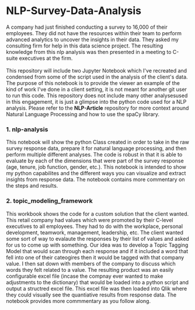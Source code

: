 # NLP-Survey-Data-Analysis
A company had just finished conducting a survey to 16,000 of their employees. They did not have the resources within their team to perform advanced analytics to uncover the insights in their data. They asked my consulting firm for help in this data science project. The resulting knowledge from this nlp analysis was then presented in a meeting to C-suite executives at the firm. <br> <br>
This repository will include two Jupyter Notebook which I've recreated and condensed from some of the script used in the analysis of the client's data. The purpose of this notebook is to provide the viewer an example of the kind of work I've done in a client setting, it is not meant for another git user to run this code. This repository does not include many other analysesused in this engagement, it is just a glimpse into the python code used for a NLP analysis. Please refer to the **NLP-Article** repository for more context around Natural Language Processing and how to use the spaCy library. <br>
### 1. nlp-analysis
This notebook will show the python Class created in order to take in the raw survey response data, prepare it for natural language processing, and then perform multiple different analyses. The code is robust in that it is able to evaluate by each of the dimensions that were part of the survey response (age, tenure, job function, gender, etc.). This notebook is intended to show my python capabilites and the different ways you can visualize and extract insights from response data. The notebook contains more commentary on the steps and results. <br>
### 2. topic_modeling_framework
This workbook shows the code for a custom solution that the client wanted. This retail company had values which were promoted by their C-level executives to all employees. They had to do with the workplace, personal development, teamwork, management, leadership, etc. The client wanted some sort of way to evalaute the responses by their list of values and asked for us to come up with something. Our idea was to develop a Topic Tagging Model that would scan through each response and if it included a word that fell into one of their cateogires then it would be tagged with that company value. I then sat down with members of the company to discuss which words they felt related to a value. The resulting product was an easily configurable excel file (incase the compnay ever wanted to make adjustments to the dictionary) that would be loaded into a python script and output a structred excel file. This excel file was then loaded into Qlik where they could visually see the quantiative results from response data. The notebook provides more commmentary as you follow along. 
